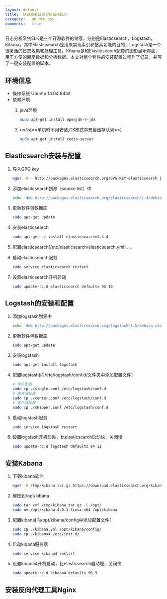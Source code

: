 ```yaml
---
layout:	default
title:	快速部署日志分析系统ELK
category:	ubuntu_ops
comments:	true
---
```

日志分析系统ELK是三个开源软件的缩写，分别是Elasticsearch，Logstash，Kibana。其中Elasticsearch是用来实现索引和搜索功能的目的，Logstash是一个很灵活的日志收集和处理工具。Kibana是和Elasticsearch配套的图形展示界面，用于方便的展示数据和分析数据。本文对整个套件的安装配置过程作了记录，并写了一键安装配置的脚本。


## 环境信息
* 操作系统 Ubuntu 14.04 64bit
* 依赖环境 
	1. java环境
	
		```bash
		sudo apt-get install openjdk-7-jdk
		```
	2. redis[==单机时不用安装,CS模式中充当缓存队列==]

		```bash
		sudo apt-get install redis-server
		```

## Elasticsearch安装与配置
1. 导入GPG key
	
	```bash
	wget -O - http://packages.elasticsearch.org/GPG-KEY-elasticsearch | sudo apt-key add -
	```
2. 添加elasticsearch到源（source list）中

	```bash
	echo 'deb http://packages.elasticsearch.org/elasticsearch/1.4/debian stable main' | sudo tee /etc/apt/sources.list.d/elasticsearch.list
	```
3. 更新软件包数据库

	```bash
	sudo apt-get update
	```
4. 安装elasticsearch

	```bash
	sudo apt-get -y install elasticsearch=1.4.4
	```
5. 配置elasticsearch[/etc/elasticsearch/elasticsearch.yml]
	....

6. 启动elasticsearch服务

	```bash
	sudo service elasticsearch restart
	```
7. 设置elasticsearch开机启动

	```bash
	sudo update-rc.d elasticsearch defaults 95 10
	```

## Logstash的安装和配置
1. 添加logstash到源中
	
	```bash
	echo 'deb http://packages.elasticsearch.org/logstash/1.5/debian stable main' | sudo tee /etc/apt/sources.list.d/logstash.list
	```
2. 更新软件包数据库

	```bash
	sudo apt-get update
	```
3. 安装logstash

	```bash
	sudo apt-get install logstash
	```
4. 配置logstash[向/etc/logstash/conf.d/文件夹中添加配置文件]

	```bash
	# 单机配置
	sudo cp ./single.conf /etc/logstash/conf.d
	# 服务端配置
	sudo cp ./center.conf /etc/logstach/conf.d
	# 客户端配置
	sudo cp ./shipper.conf /etc/logstash/conf.d
	```
5. 启动logstash服务

	```bash
	sudo service logstash restart
	```
6. 设置logstash开机启动，比elasticsearch启动快，关闭慢

	```bash
	sudo update-rc.d logstash defaults 94 11
	```
	
## 安装Kabana
1. 下载kibana软件
	
	```bash
	wget -O /tmp/kibana.tar.gz https://download.elasticsearch.org/kibana/kibana/    kibana-4.0.1-linux-x64.tar.gz
	```
2. 解压到/opt/kibana

	```bash
	sudo tar xvf /tmp/kibana.tar.gz -C /opt/
	sudo mv /opt/kibana-4.0.1-linux-x64 /opt/kibana
	```
3. 配置kibana[向/opt/kibana/config中添加配置文件]

	```bash
	sudo cp ./kibana.yml /opt/kibana/config/
	sudo cp ./kibana4 /etc/init.d/
	```
4. 启动kibana服务器
	
	```bash
	sudo service kibana4 restart
	```
5. 设置kibana4开机启动，比elasticsearch启动慢，关闭快

	```bash
	sudo update-rc.d kibana4 defaults 96 9
	```

## 安装反向代理工具Nginx
















